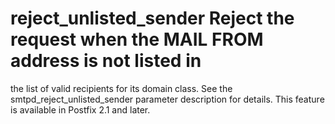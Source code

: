 # reject_unlisted_sender Reject the request when the MAIL FROM address is not listed in
the list of valid recipients for its domain class. See the
smtpd_reject_unlisted_sender parameter description for details.
This feature is available in Postfix 2.1 and later.